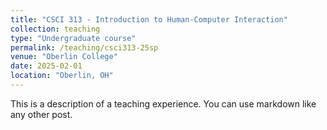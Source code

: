 ```yaml
---
title: "CSCI 313 - Introduction to Human-Computer Interaction"
collection: teaching
type: "Undergraduate course"
permalink: /teaching/csci313-25sp
venue: "Oberlin College"
date: 2025-02-01
location: "Oberlin, OH"
---
```


This is a description of a teaching experience. You can use markdown like any other post.